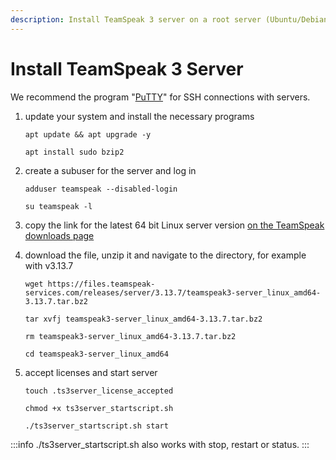 ```yaml
---
description: Install TeamSpeak 3 server on a root server (Ubuntu/Debian)
---
```


# Install TeamSpeak 3 Server

We recommend the program "[PuTTY](https://www.chiark.greenend.org.uk/\~sgtatham/putty/latest.html)" for SSH connections with servers.

1. update your system and install the necessary programs

    ```
    apt update && apt upgrade -y
    ```

    ```
    apt install sudo bzip2
    ```

2. create a subuser for the server and log in

    ```
    adduser teamspeak --disabled-login
    ```

    ```
    su teamspeak -l
    ```

3. copy the link for the latest 64 bit Linux server version [on the TeamSpeak downloads page](https://www.teamspeak.com/en/downloads/#server)
4. download the file, unzip it and navigate to the directory, for example with v3.13.7

    ```
    wget https://files.teamspeak-services.com/releases/server/3.13.7/teamspeak3-server_linux_amd64-3.13.7.tar.bz2
    ```

    ```
    tar xvfj teamspeak3-server_linux_amd64-3.13.7.tar.bz2
    ```

    ```
    rm teamspeak3-server_linux_amd64-3.13.7.tar.bz2
    ```

    ```
    cd teamspeak3-server_linux_amd64
    ```

5. accept licenses and start server

    ```
    touch .ts3server_license_accepted
    ```

    ```
    chmod +x ts3server_startscript.sh
    ```

    ```
    ./ts3server_startscript.sh start
    ```

:::info
./ts3server\_startscript.sh also works with stop, restart or status.
:::
